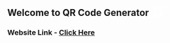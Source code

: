 <h2>Welcome to QR Code Generator <svg xmlns="http://www.w3.org/2000/svg" x="0px" y="0px" width="30" height="30" viewBox="0 0 172 172" style=" fill:#000000;vertical-align: bottom;"><g fill="none" fill-rule="nonzero" stroke="none" stroke-width="1" stroke-linecap="butt" stroke-linejoin="miter" stroke-miterlimit="10" stroke-dasharray="" stroke-dashoffset="0" font-family="none" font-weight="none" font-size="none" text-anchor="none" style="mix-blend-mode: normal"><path d="M0,172v-172h172v172z" fill="none"></path><g fill="#ffffff"><path d="M10.10397,6.61538c-1.82828,0 -3.30769,1.48103 -3.30769,3.30769v19.9366c0,1.82666 1.47942,3.30769 3.30769,3.30769c1.82828,0 3.30769,-1.48103 3.30769,-3.30769v-16.62891h16.62891c1.82828,0 3.30769,-1.48103 3.30769,-3.30769c0,-1.82666 -1.47942,-3.30769 -3.30769,-3.30769zM141.95944,6.61538c-1.82827,0 -3.30769,1.48103 -3.30769,3.30769c0,1.82666 1.47942,3.30769 3.30769,3.30769h16.6289v16.62891c0,1.82666 1.47942,3.30769 3.30769,3.30769c1.82828,0 3.30769,-1.48103 3.30769,-3.30769v-19.9366c0,-1.82666 -1.47942,-3.30769 -3.30769,-3.30769zM99.10156,24.31671c-4.05063,0 -7.34541,3.29477 -7.34541,7.3454v40.56445c0,4.05063 3.29477,7.3454 7.34541,7.3454h40.63552c4.05063,0 7.3454,-3.29478 7.3454,-7.3454v-40.56445c0,-4.05063 -3.29477,-7.3454 -7.3454,-7.3454zM29.52374,24.45883c-1.82828,0 -3.30769,1.48103 -3.30769,3.30769v14.47761c0,1.82666 1.47942,3.30769 3.30769,3.30769c1.82828,0 3.30769,-1.48103 3.30769,-3.30769v-11.16992h26.28711c1.82827,0 3.30769,-1.48103 3.30769,-3.30769c0,-1.82666 -1.47942,-3.30769 -3.30769,-3.30769zM71.4707,24.45883c-1.82828,0 -3.30769,1.48103 -3.30769,3.30769v12.15835h-22.37215c-1.82827,0 -3.30769,1.48103 -3.30769,3.30769c0,1.82666 1.47942,3.30769 3.30769,3.30769h25.67984c1.82827,0 3.30769,-1.48103 3.30769,-3.30769v-15.46604c0,-1.82666 -1.47942,-3.30769 -3.30769,-3.30769zM99.10156,30.93209h40.63552c0.40377,0 0.73002,0.32786 0.73002,0.73002v40.56445c0,0.40377 -0.32623,0.73002 -0.73002,0.73002h-40.63552c-0.40377,0 -0.73002,-0.32625 -0.73002,-0.73002v-40.56445c0,-0.40216 0.32624,-0.73002 0.73002,-0.73002zM108.29462,37.54747c-1.82827,0 -3.30769,1.48103 -3.30769,3.30769v22.17188c0,1.82666 1.47942,3.30769 3.30769,3.30769h22.2494c1.82827,0 3.30769,-1.48103 3.30769,-3.30769v-22.17188c0,-1.82666 -1.47942,-3.30769 -3.30769,-3.30769zM111.60231,44.16286h15.63402v15.55649h-15.63402zM29.52374,52.21244c-1.82828,0 -3.30769,1.48103 -3.30769,3.30769c0,1.82666 1.47942,3.30769 3.30769,3.30769h41.94697c1.82827,0 3.30769,-1.48103 3.30769,-3.30769c0,-1.82666 -1.47942,-3.30769 -3.30769,-3.30769zM29.52374,62.07091c-1.82828,0 -3.30769,1.48103 -3.30769,3.30769v10.74354c0,1.82666 1.47942,3.30769 3.30769,3.30769h43.09044c1.82827,0 3.30769,-1.48103 3.30769,-3.30769v-10.74354c0,-1.82666 -1.47942,-3.30769 -3.30769,-3.30769c-1.82828,0 -3.30769,1.48103 -3.30769,3.30769v7.43585h-14.92984v-3.9408c0,-1.82666 -1.47942,-3.30769 -3.30769,-3.30769c-1.82828,0 -3.30769,1.48103 -3.30769,3.30769v3.9408h-14.92984v-7.43585c0,-1.82666 -1.47942,-3.30769 -3.30769,-3.30769zM102.20253,90.47701c-1.82828,0 -3.30769,1.48103 -3.30769,3.30769v14.47761c0,1.82666 1.47942,3.30769 3.30769,3.30769c1.82827,0 3.30769,-1.48103 3.30769,-3.30769v-11.16992h26.28711c1.82828,0 3.30769,-1.48103 3.30769,-3.30769c0,-1.82666 -1.47942,-3.30769 -3.30769,-3.30769zM144.14303,90.47701c-1.82827,0 -3.30769,1.48103 -3.30769,3.30769v12.15835h-22.36569c-1.82827,0 -3.30769,1.48103 -3.30769,3.30769c0,1.82666 1.47942,3.30769 3.30769,3.30769h25.67338c1.82828,0 3.30769,-1.48103 3.30769,-3.30769v-15.46604c0,-1.82666 -1.47941,-3.30769 -3.30769,-3.30769zM30.7512,92.42803c-4.05063,0 -7.3454,3.29477 -7.3454,7.3454v40.56445c0,4.05063 3.29477,7.3454 7.3454,7.34541h40.63552c4.05063,0 7.3454,-3.29477 7.3454,-7.34541v-40.56445c0,-4.05063 -3.29477,-7.3454 -7.3454,-7.3454zM30.7512,99.04342h40.63552c0.40377,0 0.73002,0.32786 0.73002,0.73002v40.56445c0,0.40216 -0.32624,0.73002 -0.73002,0.73002h-40.63552c-0.40377,0 -0.73002,-0.32786 -0.73002,-0.73002v-40.56445c0,-0.40216 0.32625,-0.73002 0.73002,-0.73002zM39.94426,105.6588c-1.82828,0 -3.30769,1.48103 -3.30769,3.30769v22.17834c0,1.82666 1.47941,3.30769 3.30769,3.30769h22.2494c1.82827,0 3.30769,-1.48104 3.30769,-3.30769v-22.17834c0,-1.82666 -1.47942,-3.30769 -3.30769,-3.30769zM43.25195,112.27419h15.63401v15.56295h-15.63401zM102.20253,118.23062c-1.82828,0 -3.30769,1.48103 -3.30769,3.30769c0,1.82666 1.47942,3.30769 3.30769,3.30769h41.9405c1.82828,0 3.30769,-1.48103 3.30769,-3.30769c0,-1.82666 -1.47941,-3.30769 -3.30769,-3.30769zM102.20253,128.08909c-1.82828,0 -3.30769,1.48103 -3.30769,3.30769v10.74354c0,1.82666 1.47942,3.30769 3.30769,3.30769h43.08398c1.82828,0 3.30769,-1.48103 3.30769,-3.30769v-10.74354c0,-1.82666 -1.47941,-3.30769 -3.30769,-3.30769c-1.82827,0 -3.30769,1.48103 -3.30769,3.30769v7.43585h-14.92338v-3.93434c0,-1.82666 -1.47942,-3.30769 -3.30769,-3.30769c-1.82827,0 -3.30769,1.48103 -3.30769,3.30769v3.93434h-14.92983v-7.43585c0,-1.82666 -1.47942,-3.30769 -3.30769,-3.30769zM10.10397,138.83263c-1.82828,0 -3.30769,1.48103 -3.30769,3.30769v19.9366c0,1.82666 1.47942,3.30769 3.30769,3.30769h19.9366c1.82828,0 3.30769,-1.48103 3.30769,-3.30769c0,-1.82666 -1.47942,-3.30769 -3.30769,-3.30769h-16.62891v-16.62891c0,-1.82666 -1.47942,-3.30769 -3.30769,-3.30769zM161.89603,138.83263c-1.82827,0 -3.30769,1.48103 -3.30769,3.30769v16.62891h-16.6289c-1.82827,0 -3.30769,1.48103 -3.30769,3.30769c0,1.82666 1.47942,3.30769 3.30769,3.30769h19.9366c1.82828,0 3.30769,-1.48103 3.30769,-3.30769v-19.9366c0,-1.82666 -1.47942,-3.30769 -3.30769,-3.30769z"></path></g></g></svg></h2>

<h3> Website Link - <a href="https://qrcode--generator.herokuapp.com" target="_blank">Click Here</a></h3>

